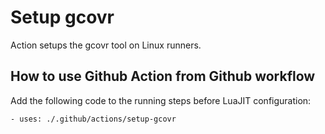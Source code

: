 # Setup gcovr

Action setups the gcovr tool on Linux runners.

## How to use Github Action from Github workflow

Add the following code to the running steps before LuaJIT configuration:
```
- uses: ./.github/actions/setup-gcovr
```
